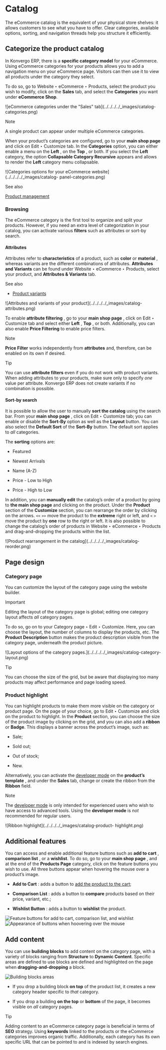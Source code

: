 # Catalog

The eCommerce catalog is the equivalent of your physical store shelves: it
allows customers to see what you have to offer. Clear categories, available
options, sorting, and navigation threads help you structure it efficiently.

## Categorize the product catalog

In Konvergo ERP, there is a **specific category model** for your eCommerce. Using
eCommerce categories for your products allows you to add a navigation menu on
your eCommerce page. Visitors can then use it to view all products under the
category they select.

To do so, go to Website ‣ eCommerce ‣ Products, select the product you wish to
modify, click on the **Sales** tab, and select the **Categories** you want
under **eCommerce Shop**.

![eCommerce categories under the "Sales" tab](../../../../_images/catalog-
categories.png) <div class="alert alert-primary">
<p class="alert-title">
Note</p><p>A single product can appear under multiple eCommerce categories.</p>
</div>

When your product’s categories are configured, go to your **main shop page**
and click on Edit ‣ Customize tab. In the **Categories** option, you can
either enable a menu on the **Left** , on the **Top** , or both. If you select
the **Left** category, the option **Collapsable Category Recursive** appears
and allows to render the **Left** category menu collapsable.

![Categories options for your eCommerce website](../../../../_images/catalog-
panel-categories.png) <div class="alert alert-secondary">
<p class="alert-title">
See also</p><p><a href="products">Product management</a></p>
</div>

### Browsing

The eCommerce category is the first tool to organize and split your products.
However, if you need an extra level of categorization in your catalog, you can
activate various **filters** such as attributes or sort-by search.

#### Attributes

Attributes refer to **characteristics** of a product, such as **color** or
**material** , whereas variants are the different combinations of attributes.
**Attributes and Variants** can be found under Website ‣ eCommerce ‣ Products,
select your product, and **Attributes & Variants** tab.

<div class="alert alert-secondary">
<p class="alert-title">
See also</p><ul>
<li><p><a href="../../../sales/sales/products_prices/products/variants">Product variants</a></p></li>
</ul>
</div> ![Attributes and variants of your
product](../../../../_images/catalog-attributes.png)

To enable **attribute filtering** , go to your **main shop page** , click on
Edit ‣ Customize tab and select either **Left** , **Top** , or both.
Additionally, you can also enable **Price Filtering** to enable price filters.

<div class="alert alert-primary">
<p class="alert-title">
Note</p><p><b>Price Filter</b> works independently from <b>attributes</b> and, therefore, can be enabled
on its own if desired.</p>
</div> <div class="alert alert-info">
<p class="alert-title">
Tip</p><p>You can use <b>attribute filters</b> even if you do not work with product variants. When adding
attributes to your products, make sure only to specify <em>one</em> value per attribute. Konvergo ERP does not
create variants if no combination is possible.</p>
</div>

#### Sort-by search

It is possible to allow the user to manually **sort the catalog** using the
search bar. From your **main shop page** , click on Edit ‣ Customize tab; you
can enable or disable the **Sort-By** option as well as the **Layout** button.
You can also select the **Default Sort** of the **Sort-By** button. The
default sort applies to _all_ categories.

The **sorting** options are:

  * Featured

  * Newest Arrivals

  * Name (A-Z)

  * Price - Low to High

  * Price - High to Low

In addition, you can **manually edit** the catalog’s order of a product by
going to **the main shop page** and clicking on the product. Under the
**Product** section of the **Customize** section, you can rearrange the order
by clicking on the arrows. `<<` `>>` move the product to the **extreme** right
or left, and `<` `>` move the product by **one** row to the right or left. It
is also possible to change the catalog’s order of products in Website ‣
eCommerce ‣ Products and drag-and-dropping the products within the list.

![Product rearrangement in the catalog](../../../../_images/catalog-
reorder.png)

## Page design

### Category page

You can customize the layout of the category page using the website builder.

<div class="alert alert-warning">
<p class="alert-title">
Important</p><p>Editing the layout of the category page is global; editing one category layout affects <em>all</em>
category pages.</p>
</div>

To do so, go on to your Category page ‣ Edit ‣ Customize. Here, you can choose
the layout, the number of columns to display the products, etc. The **Product
Description** button makes the product description visible from the category
page, underneath the product picture.

![Layout options of the category pages.](../../../../_images/catalog-category-
layout.png) <div class="alert alert-info">
<p class="alert-title">
Tip</p><p>You can choose the size of the grid, but be aware that displaying too many products may affect
performance and page loading speed.</p>
</div>

### Product highlight

You can highlight products to make them more visible on the category or
product page. On the page of your choice, go to Edit ‣ Customize and click on
the product to highlight. In the **Product** section, you can choose the size
of the product image by clicking on the grid, and you can also add a
**ribbon** or **Badge**. This displays a banner across the product’s image,
such as:

  * Sale;

  * Sold out;

  * Out of stock;

  * New.

Alternatively, you can activate the [developer
mode](../../../general/developer_mode) on the **product’s template** ,
and under the **Sales** tab, change or create the ribbon from the **Ribbon**
field.

<div class="alert alert-primary">
<p class="alert-title">
Note</p><p>The <a href="../../../general/developer_mode">developer mode</a> is only intended for experienced
users who wish to have access to advanced tools. Using the <b>developer mode</b> is <em>not</em>
recommended for regular users.</p>
</div> ![Ribbon highlight](../../../../_images/catalog-product-
highlight.png)

## Additional features

You can access and enable additional feature buttons such as **add to cart** ,
**comparison list** , or a **wishlist**. To do so, go to your **main shop
page** , and at the end of the **Products Page** category, click on the
feature buttons you wish to use. All three buttons appear when hovering the
mouse over a product’s image.

  * **Add to Cart** : adds a button to [add the product to the cart](../checkout_payment_shipping/cart);

  * **Comparison List** : adds a button to **compare** products based on their price, variant, etc.;

  * **Wishlist Button** : adds a button to **wishlist** the product.

![Feature buttons for add to cart, comparison list, and
wishlist](../../../../_images/catalog-buttons.png) ![Appearance of buttons
when hoovering over the mouse](../../../../_images/catalog-features.png)

## Add content

You can use **building blocks** to add content on the category page, with a
variety of blocks ranging from **Structure** to **Dynamic Content**. Specific
areas are defined to use blocks are defined and highlighted on the page when
**dragging-and-dropping** a block.

![Building blocks areas](../../../../_images/catalog-content.png)

  * If you drop a building block **on top** of the product list, it creates a new category header specific to _that_ category.

  * If you drop a building **on the top** or **bottom** of the page, it becomes visible on _all_ category pages.

<div class="alert alert-info">
<p class="alert-title">
Tip</p><p>Adding content to an eCommerce category page is beneficial in terms of <b>SEO</b> strategy. Using
<b>keywords</b> linked to the products or the eCommerce categories improves organic traffic.
Additionally, each category has its own specific URL that can be pointed to and is indexed by
search engines.</p>
</div>

